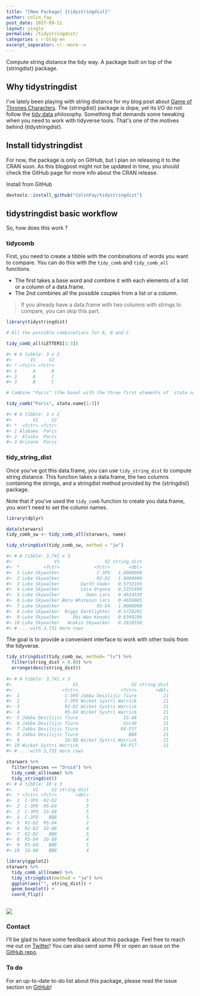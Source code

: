 ```yaml
---
title: "[New Package] {tidystringdist}"
author: colin_fay
post_date: 2017-09-11
layout: single
permalink: /tidystringdist/
categories : r-blog-en
excerpt_separator: <!--more-->
---
```


Compute string distance the tidy way. A package built on top of the {stringdist} package.

## Why tidystringdist 

I've lately been playing with string distance for my blog post about [Game of Thrones Characters](http://colinfay.me/game-of-thrones-characters-r/). The {stringdist} package is dope, yet its I/O do not follow the [tidy data](http://vita.had.co.nz/papers/tidy-data.html) philosophy. Something that demands some tweaking when you need to work with tidyverse tools. That's one of the motives behind {tidystringdist}. 

## Install tidystringdist

For now, the package is only on GitHub, but I plan on releasing it to the CRAN soon. As this blogpost might not be updated in time, you should check the GitHub page for more info about the CRAN release. 

Install from GitHub

``` r
devtools::install_github("ColinFay/tidystringdist")
```


## tidystringdist basic workflow

So, how does this work ? 

### tidycomb

First, you need to create a tibble with the combinations of words you want to compare. You can do this with the `tidy_comb` and `tidy_comb_all` functions. 

+ The first takes a base word and combine it with each elements of a list or a column of a data.frame. 
+ The 2nd combines all the possible couples from a list or a column.

> If you already have a data.frame with two columns with strings to compare, you can skip this part.

``` r
library(tidystringdist)

# All the possible combinations for A, B and C.

tidy_comb_all(LETTERS[1:3])

#> # A tibble: 3 x 2
#>       V1     V2
#> * <fctr> <fctr>
#> 1      A      B
#> 2      A      C
#> 3      B      C
```

``` r
# Combine "Paris" (the base) with the three first elements of `state.name`. 

tidy_comb("Paris", state.name[1:3])

#> # A tibble: 3 x 2
#>        V1     V2
#> *  <fctr> <fctr>
#> 1 Alabama  Paris
#> 2  Alaska  Paris
#> 3 Arizona  Paris
```

### tidy_string_dist

Once you've got this data.frame, you can use `tidy_string_dist` to compute string distance. This function takes a data.frame, the two columns containing the strings, and a stringdist method provided by the {stringdist} package. 

Note that if you've used the `tidy_comb` function to create you data.frame, you won't need to set the column names.

``` r
library(dplyr)

data(starwars)
tidy_comb_sw <- tidy_comb_all(starwars, name)

tidy_stringdist(tidy_comb_sw, method = "jw")

#> # A tibble: 3,741 x 3
#>                V1                 V2 string_dist
#>  *         <fctr>             <fctr>       <dbl>
#>  1 Luke Skywalker              C-3PO   1.0000000
#>  2 Luke Skywalker              R2-D2   1.0000000
#>  3 Luke Skywalker        Darth Vader   0.5752165
#>  4 Luke Skywalker        Leia Organa   0.5335498
#>  5 Luke Skywalker          Owen Lars   0.4624339
#>  6 Luke Skywalker Beru Whitesun lars   0.4656085
#>  7 Luke Skywalker              R5-D4   1.0000000
#>  8 Luke Skywalker  Biggs Darklighter   0.5728291
#>  9 Luke Skywalker     Obi-Wan Kenobi   0.6349206
#> 10 Luke Skywalker   Anakin Skywalker   0.2816558
#> # ... with 3,731 more rows
```

The goal is to provide a convenient interface to work with other tools from the tidyverse.

``` r
tidy_stringdist(tidy_comb_sw, method= "lv") %>%
  filter(string_dist > 0.80) %>%
  arrange(desc(string_dist))
  
#> # A tibble: 3,741 x 3
#>                       V1                    V2 string_dist
#>                   <fctr>                <fctr>       <dbl>
#>  1                 C-3PO Jabba Desilijic Tiure          21
#>  2                 C-3PO Wicket Systri Warrick          21
#>  3                 R2-D2 Wicket Systri Warrick          21
#>  4                 R5-D4 Wicket Systri Warrick          21
#>  5 Jabba Desilijic Tiure                 IG-88          21
#>  6 Jabba Desilijic Tiure                 Cordé          21
#>  7 Jabba Desilijic Tiure                R4-P17          21
#>  8 Jabba Desilijic Tiure                   BB8          21
#>  9                 IG-88 Wicket Systri Warrick          21
#> 10 Wicket Systri Warrick                R4-P17          21
#> # ... with 3,731 more rows
```

``` r
starwars %>%
  filter(species == "Droid") %>%
  tidy_comb_all(name) %>%
  tidy_stringdist()
#> # A tibble: 10 x 3
#>        V1     V2 string_dist
#>  * <fctr> <fctr>       <dbl>
#>  1  C-3PO  R2-D2           5
#>  2  C-3PO  R5-D4           5
#>  3  C-3PO  IG-88           5
#>  4  C-3PO    BB8           5
#>  5  R2-D2  R5-D4           2
#>  6  R2-D2  IG-88           4
#>  7  R2-D2    BB8           5
#>  8  R5-D4  IG-88           4
#>  9  R5-D4    BB8           5
#> 10  IG-88    BB8           4
```

``` r
library(ggplot2)
starwars %>%
  tidy_comb_all(name) %>%
  tidy_stringdist(method = "jw") %>%
  ggplot(aes("", string_dist)) +
  geom_boxplot() +
  coord_flip()
  
```

![](https://raw.githubusercontent.com/ColinFay/colinfay.github.io/master/uploads/2017/09/tidystringdist.png)

### Contact

I'll be glad to have some feedback about this package. Feel free to reach me out on [Twitter](http://www.twitter.com/_colinfay)! You can also send some PR or open an issue on the [GitHub repo](https://github.com/ColinFay/tidystringdist). 

### To do 

For an up-to-date to-do list about this package, please read the issue section on [GitHub](https://github.com/ColinFay/tidystringdist/issues)!